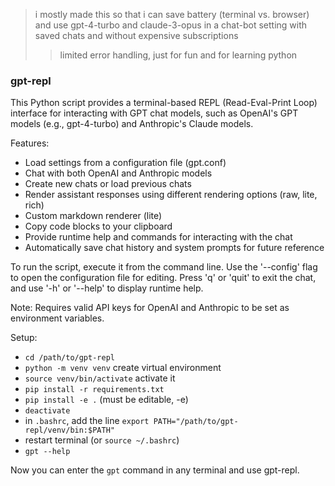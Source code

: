 > i mostly made this so that i can save battery (terminal vs. browser)
and use gpt-4-turbo and claude-3-opus in a chat-bot setting with saved chats and without expensive subscriptions
>> limited error handling, just for fun and for learning python

### gpt-repl

This Python script provides a terminal-based REPL (Read-Eval-Print Loop) interface for interacting with GPT chat models, such as OpenAI's GPT models (e.g., gpt-4-turbo) and Anthropic's Claude models.

Features:
- Load settings from a configuration file (gpt.conf)
- Chat with both OpenAI and Anthropic models
- Create new chats or load previous chats
- Render assistant responses using different rendering options (raw, lite, rich)
- Custom markdown renderer (lite)
- Copy code blocks to your clipboard
- Provide runtime help and commands for interacting with the chat
- Automatically save chat history and system prompts for future reference

To run the script, execute it from the command line. Use the '--config' flag to open the configuration file for editing. Press 'q' or 'quit' to exit the chat, and use '-h' or '--help' to display runtime help.

Note: Requires valid API keys for OpenAI and Anthropic to be set as environment variables.

Setup:
- `cd /path/to/gpt-repl`
- `python -m venv venv` create virtual environment 
- `source venv/bin/activate` activate it 
- `pip install -r requirements.txt`
- `pip install -e .` (must be editable, -e)
- `deactivate`
- in `.bashrc`, add the line `export PATH="/path/to/gpt-repl/venv/bin:$PATH"`
- restart terminal (or `source ~/.bashrc`)
- `gpt --help`

Now you can enter the `gpt` command in any terminal and use gpt-repl. 

